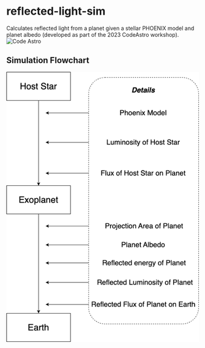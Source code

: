 # reflected-light-sim
Calculates reflected light from a planet given a stellar PHOENIX model and planet albedo (developed as part of the 2023 CodeAstro workshop).
![Code Astro](https://img.shields.io/badge/Made%20at-Code/Astro-blueviolet.svg)
## Simulation Flowchart
![Flowchart](https://github.com/jlibermann/reflected-light-sim/blob/add-the-docs/codeastroflowchart.png)
